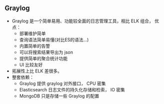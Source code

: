 ## Graylog
- Graylog 是一个简单易用、功能较全面的日志管理工具，相比 ELK 组合， 优点：
	- 部署维护简单
	- 查询语法简单易懂(对比ES的语法…)
	- 内置简单的告警
	- 可以将搜索结果导出为 json
	- 提供简单的聚合统计功能
	- UI 比较友好
- 拓展性上比 ELK 差很多。
- 整套依赖：
	- Graylog 提供 graylog 对外接口， CPU 密集
	- Elasticsearch 日志文件的持久化存储和检索， IO 密集
	- MongoDB 只是存储一些 Graylog 的配置